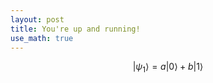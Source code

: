 ```yaml
---
layout: post
title: You're up and running!
use_math: true
---
```


$$
   |\psi_1\rangle = a|0\rangle + b|1\rangle
$$
